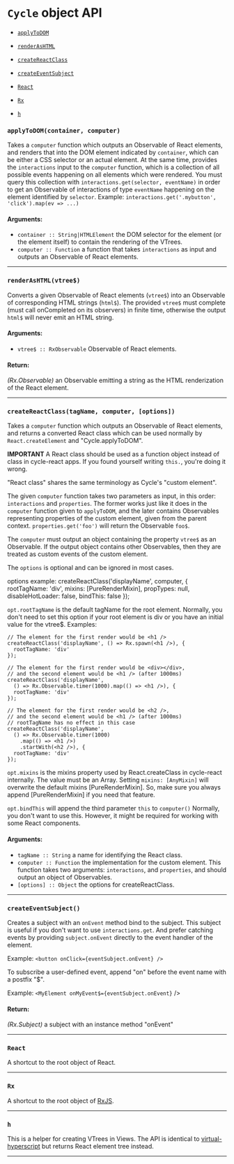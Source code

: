 
# `Cycle` object API

- [`applyToDOM`](#applyToDOM)

- [`renderAsHTML`](#renderAsHTML)

- [`createReactClass`](#createReactClass)

- [`createEventSubject`](#createEventSubject)

- [`React`](#React)

- [`Rx`](#Rx)

- [`h`](#h)

### <a id="applyToDOM"></a> `applyToDOM(container, computer)`

Takes a `computer` function which outputs an Observable of React
elements, and renders that into the DOM element indicated by `container`,
which can be either a CSS selector or an actual element. At the same time,
provides the `interactions` input to the `computer` function, which is a
collection of all possible events happening on all elements which were
rendered. You must query this collection with
`interactions.get(selector, eventName)` in order to get an Observable of
interactions of type `eventName` happening on the element identified by
`selector`.
Example: `interactions.get('.mybutton', 'click').map(ev => ...)`

#### Arguments:

- `container :: String|HTMLElement` the DOM selector for the element (or the element itself) to contain the rendering of the VTrees.
- `computer :: Function` a function that takes `interactions` as input and outputs an Observable of React elements.

- - -

### <a id="renderAsHTML"></a> `renderAsHTML(vtree$)`

Converts a given Observable of React elements (`vtree$`) into an
Observable of corresponding HTML strings (`html$`). The provided `vtree$`
must complete (must call onCompleted on its observers) in finite time,
otherwise the output `html$` will never emit an HTML string.

#### Arguments:

- `vtree$ :: RxObservable` Observable of React elements.

#### Return:

*(Rx.Observable)* an Observable emitting a string as the HTML renderization of the React element.

- - -

### <a id="createReactClass"></a> `createReactClass(tagName, computer, [options])`

Takes a `computer` function which outputs an Observable of React
elements, and returns a converted React class which can be used normally
by `React.createElement` and "Cycle.applyToDOM".

**IMPORTANT** A React class should be used as a function object instead of
class in cycle-react apps. If you found yourself writing `this.`,
you're doing it wrong.

"React class" shares the same terminology as Cycle's "custom element".

The given `computer` function takes two parameters as input, in this order:
`interactions` and `properties`. The former works just like it does in the
`computer` function given to `applyToDOM`, and the later contains
Observables representing properties of the custom element, given from the
parent context. `properties.get('foo')` will return the Observable `foo$`.

The `computer` must output an object containing the property `vtree$`
as an Observable. If the output object contains other Observables, then
they are treated as custom events of the custom element.

The `options` is optional and can be ignored in most cases.

options example:
    createReactClass('displayName', computer, {
      rootTagName: 'div',
      mixins: [PureRenderMixin],
      propTypes: null,
      disableHotLoader: false,
      bindThis: false
    });

`opt.rootTagName` is the default tagName for the root element.
Normally, you don't need to set this option if your root element is div or
you have an initial value for the vtree$. Examples:

    // The element for the first render would be <h1 />
    createReactClass('displayName', () => Rx.spawn(<h1 />), {
      rootTagName: 'div'
    });

    // The element for the first render would be <div></div>,
    // and the second element would be <h1 /> (after 1000ms)
    createReactClass('displayName',
      () => Rx.Observable.timer(1000).map(() => <h1 />), {
      rootTagName: 'div'
    });

    // The element for the first render would be <h2 />,
    // and the second element would be <h1 /> (after 1000ms)
    // rootTagName has no effect in this case
    createReactClass('displayName',
      () => Rx.Observable.timer(1000)
        .map(() => <h1 />)
        .startWith(<h2 />), {
      rootTagName: 'div'
    });

`opt.mixins` is the mixins property used by React.createClass in
cycle-react internally. The value must be an Array. Setting
`mixins: [AnyMixin]` will overwrite the default mixins [PureRenderMixin].
So, make sure you always append [PureRenderMixin] if you need that
feature.

`opt.bindThis` will append the third parameter `this` to `computer()`
Normally, you don't want to use this. However, it might be required for
working with some React components.

#### Arguments:

- `tagName :: String` a name for identifying the React class.
- `computer :: Function` the implementation for the custom element. This function takes two arguments: `interactions`, and `properties`, and
should output an object of Observables.
- `[options] :: Object` the options for createReactClass.

- - -

### <a id="createEventSubject"></a> `createEventSubject()`

Creates a subject with an `onEvent` method bind to the subject.
This subject is useful if you don't want to use `interactions.get`. And
prefer catching events by providing `subject.onEvent` directly to the
event handler of the element.

Example: `<button onClick={eventSubject.onEvent} />`

To subscribe a user-defined event, append "on" before the event name
with a postfix "$".

Example: `<MyElement onMyEvent$={eventSubject.onEvent}` />

#### Return:

*(Rx.Subject)* a subject with an instance method "onEvent"

- - -

### <a id="React"></a> `React`

A shortcut to the root object of React.

- - -

### <a id="Rx"></a> `Rx`

A shortcut to the root object of [RxJS](https://github.com/Reactive-Extensions/RxJS).

- - -

### <a id="h"></a> `h`

This is a helper for creating VTrees in Views. The API is identical to
[virtual-hyperscript](
https://github.com/Matt-Esch/virtual-dom/tree/master/virtual-hyperscript)
but returns React element tree instead.

- - -


